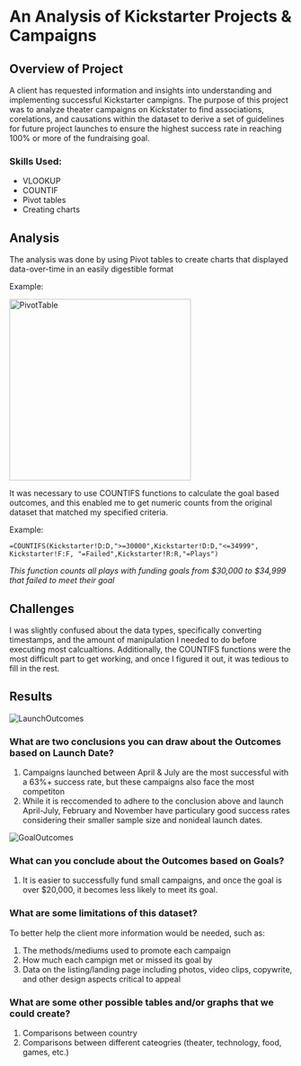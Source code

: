 # An Analysis of Kickstarter Projects & Campaigns

## Overview of Project
A client has requested information and insights into understanding and implementing successful Kickstarter campigns. The purpose of this project was to analyze theater campaigns on Kickstater to find associations, corelations, and causations within the dataset to derive a set of guidelines for future project launches to ensure the highest success rate in reaching 100% or more of the fundraising goal.

### Skills Used:
- VLOOKUP
- COUNTIF
- Pivot tables 
- Creating charts

## Analysis
The analysis was done by using Pivot tables to create charts that displayed data-over-time in an easily digestible format

Example:

<img width="323" alt="PivotTable" src="https://user-images.githubusercontent.com/100488626/171947507-2ccb1072-e034-428b-a1cb-c7693efa6292.png">

It was necessary to use COUNTIFS functions to calculate the goal based outcomes, and this enabled me to get numeric counts from the original dataset that matched my specified criteria.

Example:
```
=COUNTIFS(Kickstarter!D:D,">=30000",Kickstarter!D:D,"<=34999",  Kickstarter!F:F, "=Failed",Kickstarter!R:R,"=Plays")
```
*This function counts all plays with funding goals from $30,000 to $34,999 that failed to meet their goal*

## Challenges
I was slightly confused about the data types, specifically converting timestamps, and the amount of manipulation I needed to do before executing most calcualtions. Additionally, the COUNTIFS functions were the most difficult part to get working, and once I figured it out, it was tedious to fill in the rest.

## Results
![LaunchOutcomes](https://user-images.githubusercontent.com/100488626/171944434-a5f2c330-db51-41bd-9a3d-8cc729a4c12d.png)
### What are two conclusions you can draw about the Outcomes based on Launch Date?
1. Campaigns launched between April & July are the most successful with a 63%+ success rate, but these campaigns also face the most competiton
2. While it is reccomended to adhere to the conclusion above and launch April-July, February and November have particulary good success rates considering their smaller sample size and nonideal launch dates.

![GoalOutcomes](https://user-images.githubusercontent.com/100488626/171944130-fc476381-7c59-4cb5-a3c9-2f91c979755f.png)
### What can you conclude about the Outcomes based on Goals?
1. It is easier to successfully fund small campaigns, and once the goal is over $20,000, it becomes less likely to meet its goal.

### What are some limitations of this dataset?
To better help the client more information would be needed, such as:
1. The methods/mediums used to promote each campaign 
2. How much each campign met or missed its goal by
3. Data on the listing/landing page including photos, video clips, copywrite, and other design aspects critical to appeal

### What are some other possible tables and/or graphs that we could create?
1. Comparisons between country
2. Comparisons between different cateogries (theater, technology, food, games, etc.)
